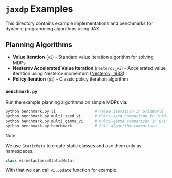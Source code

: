 # `jaxdp` Examples

This directory contains example implementations and benchmarks for dynamic programming algorithms using JAX.

## Planning Algorithms
- **Value Iteration** (`vi`) - Standard value iteration algorithm for solving MDPs
- **Nesterov Accelerated Value Iteration** (`nesterov_vi`) - Accelerated value iteration using Nesterov momentum ([Nesterov, 1983](https://link.springer.com/article/10.1007/BF01065553))
- **Policy Iteration** (`pi`) - Classic policy iteration algorithm

### `benchmark.py`
Run the example planning algorithms on simple MDPs via:
```bash
python benchmark.py vi                 # Value iteration in GridWorld
python benchmark.py multi_seed_vi      # Multi-seed comparison in GridWorld
python benchmark.py multi_gamma_vi     # Multi-gamma comparison in GridWorld
python benchmark.py benchmark          # Full algorithm comparison
```

> [!NOTE]  
> We use `StaticMeta` to create static classes and use them only as namespaces.
> ```python
> class vi(metaclass=StaticMeta)
> ```
> With that we can call `vi.update` function for example.